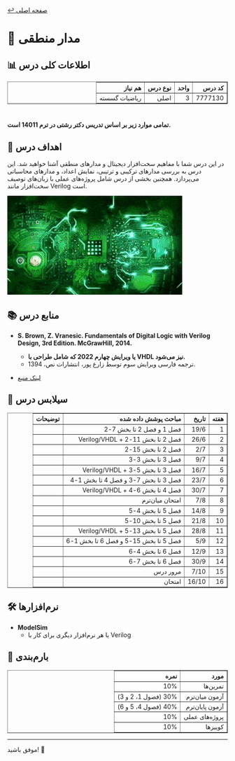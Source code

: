 [↩️ صفحه اصلی](/README.md)

# 🔢 مدار منطقی

## 📊 اطلاعات کلی درس

<div style="text-align: right; direction: rtl;">
    <table border="1">
        <thead>
            <tr>
                <th>کد درس</th>
                <th>واحد</th>
                <th>نوع درس</th>
                <th>هم نیاز</th>
            </tr>
        </thead>
        <tbody>
            <tr>
                <td>7777130</td>
                <td>3</td>
                <td>اصلی</td>
                <td>ریاضیات گسسته</td>
            </tr>
        </tbody>
    </table>
</div>

# 

**تمامی موارد زیر بر اساس تدریس دکتر رشتی در ترم 14011 است.**

## 🎯 اهداف درس
در این درس شما با مفاهیم سخت‌افزار دیجیتال و مدارهای منطقی آشنا خواهید شد. این درس به بررسی مدارهای ترکیبی و ترتیبی، نمایش اعداد، و مدارهای محاسباتی می‌پردازد. همچنین بخشی از درس شامل پروژه‌های عملی با زبان‌های توصیف سخت‌افزار مانند Verilog  است.



![gif](./تصاویر/giphy.gif)


## 📚 منابع درس

- **S. Brown, Z. Vranesic. Fundamentals of Digital Logic with Verilog Design, 3rd Edition. McGrawHill, 2014.**  
  - **یا ویرایش چهارم 2022 که شامل طراحی با VHDL نیز می‌شود.**  
  - ترجمه فارسی ویرایش سوم توسط زارع پور، انتشارات نص، 1394.
  
- [لینک منبع](https://github.com/CE-SCU/scu-computer-engineering-courses/tree/main/%D9%86%D9%8A%D9%85%D8%B3%D8%A7%D9%84%203/%D9%85%D8%AF%D8%A7%D8%B1%D9%87%D8%A7%DB%8C%20%D9%85%D9%86%D8%B7%D9%82%DB%8C/%D9%85%D9%86%D8%A7%D8%A8%D8%B9)

## 📅 سیلابس درس

<div style="text-align: right; direction: rtl;">
    <table border="1">
        <thead>
            <tr>
                <th>هفته</th>
                <th>تاریخ</th>
                <th>مباحث پوشش داده شده</th>
                <th>توضیحات</th>
            </tr>
        </thead>
        <tbody>
            <tr>
                <td>1</td>
                <td>19/6</td>
                <td>فصل 1 و فصل 2 تا بخش 7-2</td>
                <td></td>
            </tr>
            <tr>
                <td>2</td>
                <td>26/6</td>
                <td>فصل 2 تا بخش 11-2 + Verilog/VHDL</td>
                <td></td>
            </tr>
            <tr>
                <td>3</td>
                <td>2/7</td>
                <td>فصل 2 تا بخش 15-2</td>
                <td></td>
            </tr>
            <tr>
                <td>4</td>
                <td>9/7</td>
                <td>فصل 3 تا بخش 3-3</td>
                <td></td>
            </tr>
            <tr>
                <td>5</td>
                <td>16/7</td>
                <td>فصل 3 تا بخش 5-3 + Verilog/VHDL</td>
                <td></td>
            </tr>
            <tr>
                <td>6</td>
                <td>23/7</td>
                <td>فصل 3 تا بخش 7-3 و فصل 4 تا بخش 1-4</td>
                <td></td>
            </tr>
            <tr>
                <td>7</td>
                <td>30/7</td>
                <td>فصل 4 تا بخش 6-4 + Verilog/VHDL</td>
                <td></td>
            </tr>
            <tr>
                <td>8</td>
                <td>7/8</td>
                <td>امتحان میان‌ترم</td>
                <td></td>
            </tr>
            <tr>
                <td>9</td>
                <td>14/8</td>
                <td>فصل 5 تا بخش 4-5</td>
                <td></td>
            </tr>
            <tr>
                <td>10</td>
                <td>21/8</td>
                <td>فصل 5 تا بخش 10-5</td>
                <td></td>
            </tr>
            <tr>
                <td>11</td>
                <td>28/8</td>
                <td>فصل 5 تا بخش 13-5 + Verilog/VHDL</td>
                <td></td>
            </tr>
            <tr>
                <td>12</td>
                <td>5/9</td>
                <td>فصل 5 تا بخش 15-5 و فصل 6 تا بخش 1-6</td>
                <td></td>
            </tr>
            <tr>
                <td>13</td>
                <td>12/9</td>
                <td>فصل 6 تا بخش 4-6</td>
                <td></td>
            </tr>
            <tr>
                <td>14</td>
                <td>30/9</td>
                <td>فصل 6 تا بخش 7-6</td>
                <td></td>
            </tr>
            <tr>
                <td>15</td>
                <td>7/10</td>
                <td>مرور درس</td>
                <td></td>
            </tr>
            <tr>
                <td>16</td>
                <td>16/10</td>
                <td>امتحان</td>
                <td></td>
            </tr>
        </tbody>
    </table>
</div>

## 🛠️ نرم‌افزارها

- **ModelSim**  
  - یا هر نرم‌افزار دیگری برای کار با Verilog

## 💯 بارم‌بندی

<div style="text-align: right; direction: rtl;">
    <table border="1">
        <thead>
            <tr>
                <th>مورد</th>
                <th>نمره</th>
            </tr>
        </thead>
        <tbody>
            <tr>
                <td>تمرین‌ها</td>
                <td>10%</td>
            </tr>
            <tr>
                <td>آزمون میان‌ترم</td>
                <td>30% (فصول 1، 2 و 3)</td>
            </tr>
            <tr>
                <td>آزمون پایان‌ترم</td>
                <td>40% (فصول 4، 5 و 6)</td>
            </tr>
            <tr>
                <td>پروژه‌های عملی</td>
                <td>10%</td>
            </tr>
            <tr>
                <td>کوییزها</td>
                <td>10%</td>
            </tr>
        </tbody>
    </table>
</div>

---

موفق باشید! 🚀
